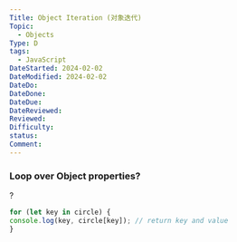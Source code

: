 ```yaml
---
Title: Object Iteration (对象迭代)
Topic:
  - Objects
Type: D
tags:
  - JavaScript
DateStarted: 2024-02-02
DateModified: 2024-02-02
DateDo: 
DateDone: 
DateDue: 
DateReviewed: 
Reviewed: 
Difficulty: 
status: 
Comment:
---
```

### Loop over Object properties?
?

```js
for (let key in circle) {
console.log(key, circle[key]); // return key and value
}
```